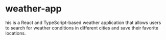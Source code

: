 # weather-app
his is a React and TypeScript-based weather application that allows users to search for weather conditions in different cities and save their favorite locations. 
